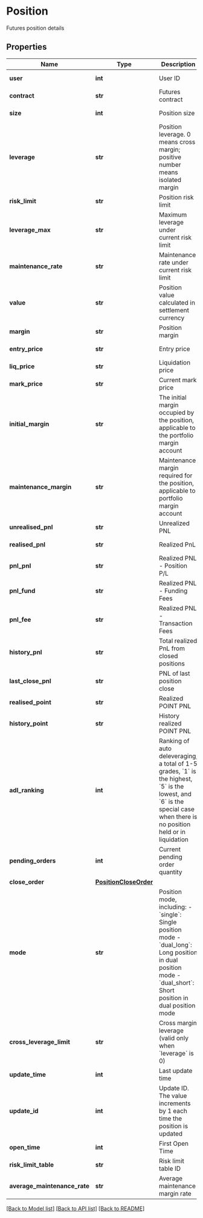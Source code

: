 # Position

Futures position details
## Properties
Name | Type | Description | Notes
------------ | ------------- | ------------- | -------------
**user** | **int** | User ID | [optional] [readonly] 
**contract** | **str** | Futures contract | [optional] [readonly] 
**size** | **int** | Position size | [optional] [readonly] 
**leverage** | **str** | Position leverage. 0 means cross margin; positive number means isolated margin | [optional] 
**risk_limit** | **str** | Position risk limit | [optional] 
**leverage_max** | **str** | Maximum leverage under current risk limit | [optional] [readonly] 
**maintenance_rate** | **str** | Maintenance rate under current risk limit | [optional] [readonly] 
**value** | **str** | Position value calculated in settlement currency | [optional] [readonly] 
**margin** | **str** | Position margin | [optional] 
**entry_price** | **str** | Entry price | [optional] [readonly] 
**liq_price** | **str** | Liquidation price | [optional] [readonly] 
**mark_price** | **str** | Current mark price | [optional] [readonly] 
**initial_margin** | **str** | The initial margin occupied by the position, applicable to the portfolio margin account | [optional] [readonly] 
**maintenance_margin** | **str** | Maintenance margin required for the position, applicable to portfolio margin account | [optional] [readonly] 
**unrealised_pnl** | **str** | Unrealized PNL | [optional] [readonly] 
**realised_pnl** | **str** | Realized PnL | [optional] [readonly] 
**pnl_pnl** | **str** | Realized PNL - Position P/L | [optional] [readonly] 
**pnl_fund** | **str** | Realized PNL - Funding Fees | [optional] [readonly] 
**pnl_fee** | **str** | Realized PNL - Transaction Fees | [optional] [readonly] 
**history_pnl** | **str** | Total realized PnL from closed positions | [optional] [readonly] 
**last_close_pnl** | **str** | PNL of last position close | [optional] [readonly] 
**realised_point** | **str** | Realized POINT PNL | [optional] [readonly] 
**history_point** | **str** | History realized POINT PNL | [optional] [readonly] 
**adl_ranking** | **int** | Ranking of auto deleveraging, a total of 1-5 grades, &#x60;1&#x60; is the highest, &#x60;5&#x60; is the lowest, and &#x60;6&#x60; is the special case when there is no position held or in liquidation | [optional] [readonly] 
**pending_orders** | **int** | Current pending order quantity | [optional] [readonly] 
**close_order** | [**PositionCloseOrder**](PositionCloseOrder.md) |  | [optional] 
**mode** | **str** | Position mode, including:  - &#x60;single&#x60;: Single position mode - &#x60;dual_long&#x60;: Long position in dual position mode - &#x60;dual_short&#x60;: Short position in dual position mode | [optional] 
**cross_leverage_limit** | **str** | Cross margin leverage (valid only when &#x60;leverage&#x60; is 0) | [optional] 
**update_time** | **int** | Last update time | [optional] [readonly] 
**update_id** | **int** | Update ID. The value increments by 1 each time the position is updated | [optional] [readonly] 
**open_time** | **int** | First Open Time | [optional] 
**risk_limit_table** | **str** | Risk limit table ID | [optional] [readonly] 
**average_maintenance_rate** | **str** | Average maintenance margin rate | [optional] [readonly] 

[[Back to Model list]](../README.md#documentation-for-models) [[Back to API list]](../README.md#documentation-for-api-endpoints) [[Back to README]](../README.md)



